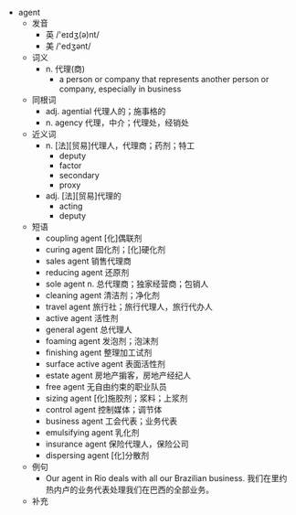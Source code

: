 - agent
  - 发音
    - 英 /'eɪdʒ(ə)nt/
    - 美 /'edʒənt/
  - 词义
    - n. 代理(商)
      - a person or company that represents another person or company, especially in business
  - 同根词
    - adj. agential 代理人的；施事格的
    - n. agency 代理，中介；代理处，经销处
  - 近义词
    - n. [法][贸易]代理人，代理商；药剂；特工
      - deputy
      - factor
      - secondary
      - proxy
    - adj. [法][贸易]代理的
      - acting
      - deputy
  - 短语
    - coupling agent [化]偶联剂
    - curing agent 固化剂；[化]硬化剂
    - sales agent 销售代理商
    - reducing agent 还原剂
    - sole agent n. 总代理商；独家经营商；包销人
    - cleaning agent 清洁剂；净化剂
    - travel agent 旅行社；旅行代理人，旅行代办人
    - active agent 活性剂
    - general agent 总代理人
    - foaming agent 发泡剂；泡沫剂
    - finishing agent 整理加工试剂
    - surface active agent 表面活性剂
    - estate agent 房地产掮客，房地产经纪人
    - free agent 无自由约束的职业队员
    - sizing agent [化]施胶剂；浆料；上浆剂
    - control agent 控制媒体；调节体
    - business agent 工会代表；业务代表
    - emulsifying agent 乳化剂
    - insurance agent 保险代理人，保险公司
    - dispersing agent [化]分散剂
  - 例句
    - Our agent in Rio deals with all our Brazilian business. 我们在里约热内卢的业务代表处理我们在巴西的全部业务。
  - 补充